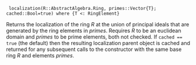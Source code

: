 ```
 localization(R::AbstractAlgebra.Ring, primes::Vector{T}; cached::Bool=true) where {T <: RingElement}
```

Returns the localization of the ring $R$ at the union of principal ideals that are generated by the ring elements in $primes$. Requires $R$ to be an euclidean domain and $primes$ to be prime elements, both not checked. If `cached == true` (the default) then the resulting localization parent object is cached and returned for any subsequent calls to the constructor with the same base ring $R$ and elements $primes$.

